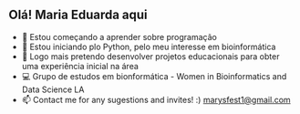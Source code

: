 ## Olá! Maria Eduarda aqui

- 🌱 Estou começando a aprender sobre programação
- 👀 Estou iniciando plo Python, pelo meu interesse em bioinformática
- 💞️ Logo mais pretendo desenvolver projetos educacionais para obter uma experiência inicial na área
- 💻 Grupo de estudos em bionformática - Women in Bioinformatics and Data Science LA
- 📫 Contact me for any sugestions and invites! :) marysfest1@gmail.com

<!---
mariaeduarda-sf/mariaeduarda-sf is a ✨ special ✨ repository because its `README.md` (this file) appears on your GitHub profile.
You can click the Preview link to take a look at your changes.
--->

